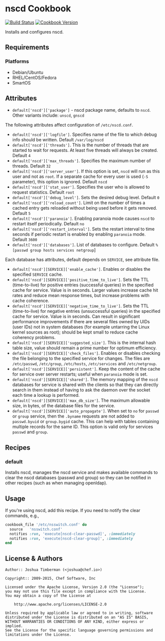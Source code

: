 nscd Cookbook
=============

[![Build Status](https://travis-ci.org/opscode-cookbooks/nscd.svg?branch=master)](https://travis-ci.org/opscode-cookbooks/nscd)
[![Cookbook Version](https://img.shields.io/cookbook/v/nscd.svg)](https://supermarket.chef.io/cookbooks/nscd)

Installs and configures nscd.


Requirements
------------
### Platforms

- Debian/Ubuntu
- RHEL/CentOS/Fedora
- SmartOS

Attributes
----------
* `default['nscd']['package']` - nscd package name, defaults to `nscd`. Other variants include: `unscd`, `gnscd`

The following attributes affect configuration of `/etc/nscd.conf`.
* `default['nscd']['logfile']`. Specifies name of the file to which debug info should be written. Default `/var/log/nscd`
* `default['nscd']['threads']`. This is the number of threads that are started to wait for requests. At least five threads will always be created. Default `4`
* `default['nscd']['max_threads']`. Specifies the maximum number of threads. Default `32`
* `default['nscd']['server_user']`. If this option is set, `nscd` will run as this user and not as `root`. If a separate cache for every user is used (`-S` parameter), this option is ignored. Default `nscd`
* `default['nscd']['stat_user']`. Specifies the user who is allowed to request statistics. Default `root`
* `default['nscd']['debug_level']`. Sets the desired debug level. Default `0`
* `default['nscd']['reload_count']`. Limit on the number of times a cached entry gets reloaded without being used before it gets removed. Default `5`
* `default['nscd']['paranoia']`. Enabling paranoia mode causes `nscd` to restart itself periodically. Default `no`
* `default['nscd']['restart_interval']`. Sets the restart interval to time seconds if periodic restart is enabled by enabling `paranoia` mode. Default `3600`
* `default['nscd']['databases']`. List of databases to configure. Default `%[passwd group hosts services netgroup`]

Each database has attributes, default depends on `SERVICE`, see attribute file.
* `default['nscd'][SERVICE]['enable_cache']`. Enables or disables the specified `SERVICE` cache.
* `default['nscd'][SERVICE]['positive_time_to_live']`. Sets the TTL (time-to-live) for positive entries (successful queries) in the specified cache for service. Value is in seconds. Larger values increase cache hit rates and reduce mean response times, but increase problems with cache coherence.
* `default['nscd'][SERVICE]['negative_time_to_live']`. Sets the TTL (time-to-live) for negative entries (unsuccessful queries) in the specified cache for service. Value is in seconds. Can result in significant performance improvements if there are several files owned by UIDs (user IDs) not in system databases (for example untarring the Linux kernel sources as root); should be kept small to reduce cache coherency problems.
* `default['nscd'][SERVICE]['suggested_size']`. This is the internal hash table size, value should remain a prime number for optimum efficiency.
* `default['nscd'][SERVICE]['check_files']`. Enables or disables checking the file belonging to the specified service for changes. The files are `/etc/passwd`, `/etc/group`, `/etc/hosts`, `/etc/services` and `/etc/netgroup`.
* `default['nscd'][SERVICE]['persistent']`. Keep the content of the cache for service over server restarts; useful when `paranoia` mode is set.
* `default['nscd'][SERVICE]['shared']`. The memory mapping of the `nscd` databases for service is shared with the clients so that they can directly search in them instead of having to ask the daemon over the socket each time a lookup is performed.
* `default['nscd'][SERVICE]['max_db_size']`. The maximum allowable size, in bytes, of the database files for the service.
* `default['nscd'][SERVICE]['auto_propagate']`. When set to `no` for `passwd` or `group` service, then the `.byname` requests are not added to `passwd.byuid` or `group.bygid` cache. This can help with tables containing multiple records for the same ID. This option is valid only for services `passwd` and `group`.


Recipes
-------
### default
Installs nscd, manages the nscd service and makes available commands to clear the nscd databases (passwd and group) so they can be notified in other recipes (such as when managing openldap).


Usage
-----
If you're using nscd, add this recipe. If you need to notify the clear commands, e.g.,

```ruby
cookbook_file '/etc/nsswitch.conf' do
  source   'nsswitch.conf'
  notifies :run, 'execute[nscd-clear-passwd]', :immediately
  notifies :run, 'execute[nscd-clear-group]', :immediately
end
```


License & Authors
-----------------
```
Author:: Joshua Timberman (<joshua@chef.io>)

Copyright:: 2009-2015, Chef Software, Inc

Licensed under the Apache License, Version 2.0 (the "License");
you may not use this file except in compliance with the License.
You may obtain a copy of the License at

    http://www.apache.org/licenses/LICENSE-2.0

Unless required by applicable law or agreed to in writing, software
distributed under the License is distributed on an "AS IS" BASIS,
WITHOUT WARRANTIES OR CONDITIONS OF ANY KIND, either express or implied.
See the License for the specific language governing permissions and
limitations under the License.
```
